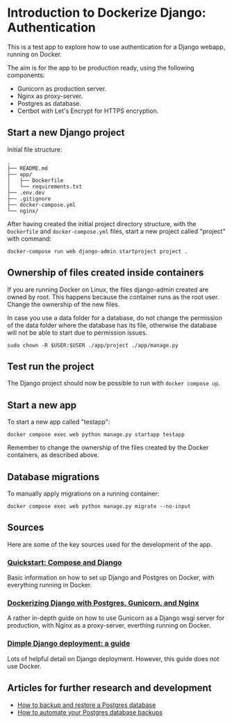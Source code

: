 # Introduction to Dockerize Django: Authentication

This is a test app to explore how to use authentication for a Django webapp, running on Docker.

The aim is for the app to be production ready, using the following components:

- Gunicorn as production server.
- Nginx as proxy-server.
- Postgres as database.
- Certbot with Let's Encrypt for HTTPS encryption.

## Start a new Django project

Initial file structure:

```
.
├── README.md
├── app/
│   ├── Dockerfile
│   └── requirements.txt
├── .env.dev
├── .gitignore
├── docker-compose.yml
└── nginx/
```

After having created the initial project directory structure, with the `Dockerfile` and `docker-compose.yml` files, start a new project called "project" with command:

```
docker-compose run web django-admin startproject project .
```

## Ownership of files created inside containers

If you are running Docker on Linux, the files django-admin created are owned by root. This happens because the container runs as the root user. Change the ownership of the new files.

In case you use a data folder for a database, do not change the permission of the data folder where the database has its file, otherwise the database will not be able to start due to permission issues.

```
sudo chown -R $USER:$USER ./app/project ./app/manage.py
```

## Test run the project

The Django project should now be possible to run with `docker compose up`.

## Start a new app

To start a new app called "testapp":

```
docker compose exec web python manage.py startapp testapp
```

Remember to change the ownership of the files created by the Docker containers, as described above.

## Database migrations

To manually apply migrations on a running container:

```
docker compose exec web python manage.py migrate --no-input
```

## Sources

Here are some of the key sources used for the development of the app.

### [Quickstart: Compose and Django](https://docs.docker.com/samples/django/)

Basic information on how to set up Django and Postgres on Docker, with everything running in Docker.

### [Dockerizing Django with Postgres, Gunicorn, and Nginx](https://testdriven.io/blog/dockerizing-django-with-postgres-gunicorn-and-nginx/)

A rather in-depth guide on how to use Gunicorn as a Django wsgi server for production, with Nginx as a proxy-server, everthing running on Docker.

### [Dimple Django deployment: a guide](https://mattsegal.dev/simple-django-deployment.html)

Lots of helpful detail on Django deployment. However, this guide does not use Docker.

## Articles for further research and development

- [How to backup and restore a Postgres database](https://mattsegal.dev/postgres-backup-and-restore.html)
- [How to automate your Postgres database backups](https://mattsegal.dev/postgres-backup-automate.html)
